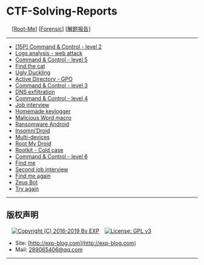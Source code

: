 # CTF-Solving-Reports
　[[Root-Me](https://www.root-me.org/)] [[Forensic](https://www.root-me.org/en/Challenges/Forensic/)] [[解题报告](http://exp-blog.com/2019/01/02/pid-2597/6/)]

------

- [\[15P\] Command & Control - level 2](https://github.com/lyy289065406/CTF-Solving-Reports/tree/master/rootme/Forensic/%5B01%5D%20%5B15P%5D%20Command%20%26%20Control%20-%20level%202)
- [Logs analysis - web attack](#)
- [Command & Control - level 5](#)
- [Find the cat](#)
- [Ugly Duckling](#)
- [Active Directory - GPO](#)
- [Command & Control - level 3](#)
- [DNS exfiltration](#)
- [Command & Control - level 4](#)
- [Job interview](#)
- [Homemade keylogger](#)
- [Malicious Word macro](#)
- [Ransomware Android](#)
- [Insomni’Droid](#)
- [Multi-devices](#)
- [Root My Droid](#)
- [Rootkit - Cold case](#)
- [Command & Control - level 6](#)
- [Find me](#)
- [Second job interview](#)
- [Find me again](#)
- [Zeus Bot](#)
- [Try again](#)

------

## 版权声明

　[![Copyright (C) 2016-2019 By EXP](https://img.shields.io/badge/Copyright%20(C)-2016~2019%20By%20EXP-blue.svg)](http://exp-blog.com)　[![License: GPL v3](https://img.shields.io/badge/License-GPL%20v3-blue.svg)](https://www.gnu.org/licenses/gpl-3.0)
  

- Site: [http://exp-blog.com](http://exp-blog.com) 
- Mail: <a href="mailto:289065406@qq.com?subject=[EXP's Github]%20Your%20Question%20（请写下您的疑问）&amp;body=What%20can%20I%20help%20you?%20（需要我提供什么帮助吗？）">289065406@qq.com</a>


------
